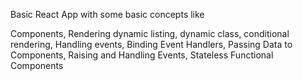 Basic React App with some basic concepts like

Components, Rendering dynamic listing, dynamic class, conditional rendering, Handling events, Binding Event Handlers, Passing Data to Components, Raising and Handling Events, Stateless Functional Components
